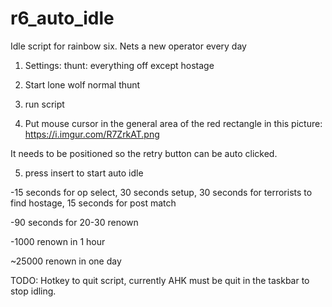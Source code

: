 # r6_auto_idle

Idle script for rainbow six. Nets a new operator every day

1. Settings: thunt: everything off except hostage

2. Start lone wolf normal thunt

3. run script

4. Put mouse cursor in the general area of the red rectangle in this picture: https://i.imgur.com/R7ZrkAT.png

It needs to be positioned so the retry button can be auto clicked.

5. press insert to start auto idle


-15 seconds for op select, 30 seconds setup, 30 seconds for terrorists to find hostage, 15 seconds for post match

-90 seconds for 20-30 renown

-1000 renown in 1 hour

~25000 renown in one day

TODO: Hotkey to quit script, currently AHK must be quit in the taskbar to stop idling.
